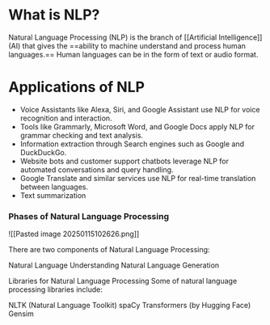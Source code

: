 # What is NLP?
Natural Language Processing (NLP) is the branch of [[Artificial Intelligence]] (AI) that gives the ==ability to machine understand and process human languages.== Human languages can be in the form of text or audio format.

# Applications of NLP
 * Voice Assistants like Alexa, Siri, and Google Assistant use NLP for voice recognition and interaction.
 * Tools like Grammarly, Microsoft Word, and Google Docs apply NLP for grammar checking and text analysis.
 * Information extraction through Search engines such as Google and DuckDuckGo.
 * Website bots and customer support chatbots leverage NLP for automated conversations and query handling.
 * Google Translate and similar services use NLP for real-time translation between languages.
 * Text summarization

### Phases of Natural Language Processing

![[Pasted image 20250115102626.png]]

There are two components of Natural Language Processing:

Natural Language Understanding
Natural Language Generation


Libraries for Natural Language Processing
Some of natural language processing libraries include:

NLTK (Natural Language Toolkit)
spaCy
Transformers (by Hugging Face)
Gensim

